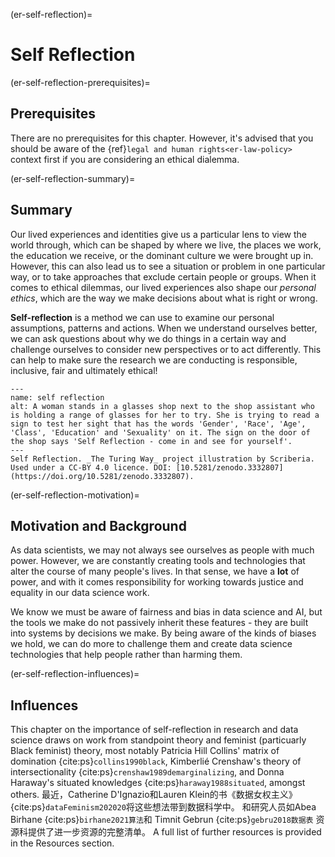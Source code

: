 (er-self-reflection)=
# Self Reflection

(er-self-reflection-prerequisites)=
## Prerequisites

There are no prerequisites for this chapter. However, it's advised that you should be aware of the {ref}`legal and human rights<er-law-policy>` context first if you are considering an ethical dialemma.


(er-self-reflection-summary)=
## Summary

Our lived experiences and identities give us a particular lens to view the world through, which can be shaped by where we live, the places we work, the education we receive, or the dominant culture we were brought up in. However, this can also lead us to see a situation or problem in one particular way, or to take approaches that exclude certain people or groups. When it comes to ethical dilemmas, our lived experiences also shape our *personal ethics*, which are the way we make decisions about what is right or wrong.

**Self-reflection** is a method we can use to examine our personal assumptions, patterns and actions. When we understand ourselves better, we can ask questions about why we do things in a certain way and challenge ourselves to consider new perspectives or to act differently. This can help to make sure the research we are conducting is responsible, inclusive, fair and ultimately ethical!

```{figure} ../figures/ethics-self-reflection.jpg
---
name: self reflection
alt: A woman stands in a glasses shop next to the shop assistant who is holding a range of glasses for her to try. She is trying to read a sign to test her sight that has the words 'Gender', 'Race', 'Age', 'Class', 'Education' and 'Sexuality' on it. The sign on the door of the shop says 'Self Reflection - come in and see for yourself'. 
---
Self Reflection. _The Turing Way_ project illustration by Scriberia. Used under a CC-BY 4.0 licence. DOI: [10.5281/zenodo.3332807](https://doi.org/10.5281/zenodo.3332807).
```

(er-self-reflection-motivation)=
## Motivation and Background

As data scientists, we may not always see ourselves as people with much power. However, we are constantly creating tools and technologies that alter the course of many people's lives. In that sense, we have a **lot** of power, and with it comes responsibility for working towards justice and equality in our data science work.

We know we must be aware of fairness and bias in data science and AI, but the tools we make do not passively inherit these features - they are built into systems by decisions we make. By being aware of the kinds of biases we hold, we can do more to challenge them and create data science technologies that help people rather than harming them.

(er-self-reflection-influences)=
## Influences

This chapter on the importance of self-reflection in research and data science draws on work from standpoint theory and feminist (particuarly Black feminist) theory, most notably Patricia Hill Collins' matrix of domination {cite:ps}`collins1990black`, Kimberlié Crenshaw's theory of intersectionality {cite:ps}`crenshaw1989demarginalizing`, and Donna Haraway's situated knowledges {cite:ps}`haraway1988situated`, amongst others. 最近，Catherine D'Ignazio和Lauren Klein的书《数据女权主义》 {cite:ps}`dataFeminism202020`将这些想法带到数据科学中。 和研究人员如Abea Birhane {cite:ps}`birhane2021算法`和 Timnit Gebrun {cite:ps}`gebru2018数据表` 资源科提供了进一步资源的完整清单。 A full list of further resources is provided in the Resources section. 

